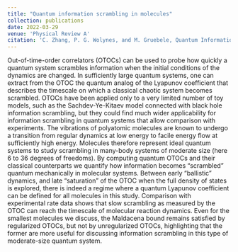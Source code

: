 ```yaml
---
title: "Quantum information scrambling in molecules"
collection: publications
date: 2022-03-29
venue: 'Physical Review A'
citation: 'C. Zhang, P. G. Wolynes, and M. Gruebele, Quantum Information Scrambling in Molecules,Phys. Rev. A 105, 033322 (2022)'
---
```

Out-of-time-order correlators (OTOCs) can be used to probe how quickly a quantum system scrambles information when the initial conditions of the dynamics are changed. In sufficiently large quantum systems, one can extract from the OTOC the quantum analog of the Lyapunov coefficient that describes the timescale on which a classical chaotic system becomes scrambled. OTOCs have been applied only to a very limited number of toy models, such as the Sachdev-Ye-Kitaev model connected with black hole information scrambling, but they could find much wider applicability for information scrambling in quantum systems that allow comparison with experiments. The vibrations of polyatomic molecules are known to undergo a transition from regular dynamics at low energy to facile energy flow at sufficiently high energy. Molecules therefore represent ideal quantum systems to study scrambling in many-body systems of moderate size (here 6 to 36 degrees of freedoms). By computing quantum OTOCs and their classical counterparts we quantify how information becomes “scrambled” quantum mechanically in molecular systems. Between early “ballistic” dynamics, and late “saturation” of the OTOC when the full density of states is explored, there is indeed a regime where a quantum Lyapunov coefficient can be defined for all molecules in this study. Comparison with experimental rate data shows that slow scrambling as measured by the OTOC can reach the timescale of molecular reaction dynamics. Even for the smallest molecules we discuss, the Maldacena bound remains satisfied by regularized OTOCs, but not by unregularized OTOCs, highlighting that the former are more useful for discussing information scrambling in this type of moderate-size quantum system.
